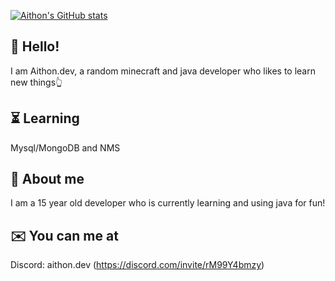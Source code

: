 
[![Aithon's GitHub stats](https://github-readme-stats.vercel.app/api?username=aithondev)](https://github.com/anuraghazra/github-readme-stats)

 ## 👀 Hello! 
 
 I am Aithon.dev, a random minecraft and java developer who likes to learn new things👆

 ## ⏳️ Learning

 Mysql/MongoDB and NMS

 ## 📌 About me

 I am a 15 year old developer who is currently learning and using java for fun! 

 ## ✉️ You can me at

 Discord: aithon.dev (https://discord.com/invite/rM99Y4bmzy)



 

 
 
